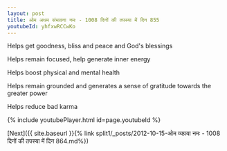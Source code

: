 ```yaml
---
layout: post
title: ओम अथम संभावना नमः - 1008 दिनों की तपस्या में दिन 855
youtubeId: yhfxwRCCwKo
---
```

 
 
Helps get goodness, bliss and peace and God's blessings
 
Helps remain focused, help generate inner energy 
 
Helps boost physical and mental health 
 
Helps remain grounded and generates a sense of gratitude towards the greater power 
 
Helps reduce bad karma
 
 
 
 


{% include youtubePlayer.html id=page.youtubeId %}
 
[Next]({{ site.baseurl }}{% link  split1/_posts/2012-10-15-ओम व्यग्रया नमः - 1008 दिनों की तपस्या में दिन 864.md%})
 
